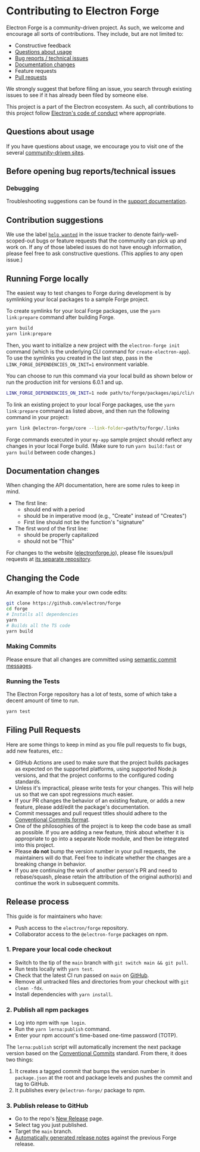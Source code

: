 # Contributing to Electron Forge

Electron Forge is a community-driven project. As such, we welcome and encourage all sorts of
contributions. They include, but are not limited to:

- Constructive feedback
- [Questions about usage](#questions-about-usage)
- [Bug reports / technical issues](#before-opening-bug-reportstechnical-issues)
- [Documentation changes](#documentation-changes)
- Feature requests
- [Pull requests](#filing-pull-requests)

We strongly suggest that before filing an issue, you search through existing issues to see
if it has already been filed by someone else.

This project is a part of the Electron ecosystem. As such, all contributions to this project follow
[Electron's code of conduct](https://github.com/electron/electron/blob/main/CODE_OF_CONDUCT.md)
where appropriate.

## Questions about usage

If you have questions about usage, we encourage you to visit one of the several [community-driven
sites](https://github.com/electron/electron#community).

## Before opening bug reports/technical issues

### Debugging

Troubleshooting suggestions can be found in the [support
documentation](https://github.com/electron/forge/blob/main/SUPPORT.md#troubleshooting).

## Contribution suggestions

We use the label [`help wanted`](https://github.com/electron/forge/issues?q=is%3Aopen+is%3Aissue+label%3A%22help+wanted%22)
in the issue tracker to denote fairly-well-scoped-out bugs or feature requests that the community
can pick up and work on. If any of those labeled issues do not have enough information, please feel
free to ask constructive questions. (This applies to any open issue.)

## Running Forge locally

The easiest way to test changes to Forge during development is by symlinking your local packages
to a sample Forge project.

To create symlinks for your local Forge packages, use the `yarn link:prepare` command after
building Forge.

```sh
yarn build
yarn link:prepare
```

Then, you want to initialize a new project with the `electron-forge init` command (which is the
underlying CLI command for `create-electron-app`). To use the symlinks you created in the last step,
pass in the `LINK_FORGE_DEPENDENCIES_ON_INIT=1` environment variable.

You can choose to run this command via your local build as shown below or run the production init
for versions 6.0.1 and up.

```sh
LINK_FORGE_DEPENDENCIES_ON_INIT=1 node path/to/forge/packages/api/cli/dist/electron-forge-init.js my-app
```

To link an existing project to your local Forge packages, use the `yarn link:prepare` command as listed
above, and then run the following command in your project:

```sh
yarn link @electron-forge/core --link-folder=path/to/forge/.links
```

Forge commands executed in your `my-app` sample project should reflect any changes in your local
Forge build. (Make sure to run `yarn build:fast` or `yarn build` between code changes.)

## Documentation changes

When changing the API documentation, here are some rules to keep in mind.

- The first line:
  - should end with a period
  - should be in imperative mood (e.g., "Create" instead of "Creates")
  - First line should not be the function's "signature"
- The first word of the first line:
  - should be properly capitalized
  - should not be "This"

For changes to the website ([electronforge.io](https://www.electronforge.io)), please file
issues/pull requests at [its separate repository](https://github.com/electron-forge/electron-forge-docs).

## Changing the Code

An example of how to make your own code edits:

```bash
git clone https://github.com/electron/forge
cd forge
# Installs all dependencies
yarn
# Builds all the TS code
yarn build
```

### Making Commits

Please ensure that all changes are committed using [semantic commit messages](https://github.com/bcoe/conventional-changelog-standard/blob/master/convention.md).

### Running the Tests

The Electron Forge repository has a lot of tests, some of which take a decent
amount of time to run.

```bash
yarn test
```

## Filing Pull Requests

Here are some things to keep in mind as you file pull requests to fix bugs, add new features, etc.:

- GitHub Actions are used to make sure that the project builds packages as expected on the
  supported platforms, using supported Node.js versions, and that the project conforms to the
  configured coding standards.
- Unless it's impractical, please write tests for your changes. This will help us so that we can
  spot regressions much easier.
- If your PR changes the behavior of an existing feature, or adds a new feature, please add/edit
  the package's documentation.
- Commit messages and pull request titles should adhere to the [Conventional Commits
  format](https://www.conventionalcommits.org/en/v1.0.0/).
- One of the philosophies of the project is to keep the code base as small as possible. If you are
  adding a new feature, think about whether it is appropriate to go into a separate Node module,
  and then be integrated into this project.
- Please **do not** bump the version number in your pull requests, the maintainers will do that.
  Feel free to indicate whether the changes are a breaking change in behavior.
- If you are continuing the work of another person's PR and need to rebase/squash, please retain the
  attribution of the original author(s) and continue the work in subsequent commits.

## Release process

This guide is for maintainers who have:

- Push access to the `electron/forge` repository.
- Collaborator access to the `@electron-forge` packages on npm.

### 1. Prepare your local code checkout

- Switch to the tip of the `main` branch with `git switch main && git pull`.
- Run tests locally with `yarn test`.
- Check that the latest CI run passed on `main` on [GitHub](https://github.com/electron/forge/actions?query=workflow:CI).
- Remove all untracked files and directories from your checkout with `git clean -fdx`.
- Install dependencies with `yarn install`.

### 2. Publish all npm packages

- Log into npm with `npm login`.
- Run the `yarn lerna:publish` command.
- Enter your npm account's time-based one-time password (TOTP).

The `lerna:publish` script will automatically increment the next package version based on the
[Conventional Commits](https://www.conventionalcommits.org/en/v1.0.0/) standard. From there, it does two things:

1. It creates a tagged commit that bumps the version number in `package.json` at the root and package levels
   and pushes the commit and tag to GitHub.
1. It publishes every `@electron-forge/` package to npm.

### 3. Publish release to GitHub

- Go to the repo's [New Release](https://github.com/electron/forge/releases/new) page.
- Select tag you just published.
- Target the `main` branch.
- [Automatically generated release notes](https://docs.github.com/en/repositories/releasing-projects-on-github/automatically-generated-release-notes)
  against the previous Forge release.

